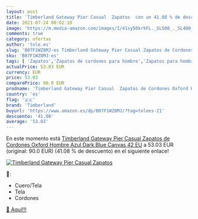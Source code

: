 ```yaml
---
layout: post
title: 'Timberland Gateway Pier Casual  Zapatos  con un 41.08 % de descuento'
date: 2021-07-24 00:02:10
image: 'https://m.media-amazon.com/images/I/41sy50krkFL._SL500_._SL400_.jpg'
comments: true
category: ofertas
author: 'tole.es'
slug: 'B07F1WZ8MJ-es Timberland Gateway Pier Casual Zapatos de Cordones Oxford...'
sku: 'B07F1WZ8MJ-es'
tags: [ 'Zapatos','Zapatos de cordones para hombre','Zapatos para hombre','Zapatos y complementos','timberland','zapatos', ]
actualPrice: 53.03 EUR
currency: EUR
price: 53.03
comparePrice: 90.0 EUR
prodname: 'Timberland Gateway Pier Casual  Zapatos de Cordones Oxford Hombre  Azul Dark Blue Canvas  42 EU'
country: 'es'
flag: '🇪🇸'
brand: 'Timberland'
buyurl: 'https://www.amazon.es/dp/B07F1WZ8MJ/?tag=tolees-21'
descuento: '41.08'
average: '53.03'
---
```


En este momento está [Timberland Gateway Pier Casual  Zapatos de Cordones Oxford Hombre  Azul Dark Blue Canvas  42 EU](https://www.amazon.es/dp/B07F1WZ8MJ/?tag=tolees-21) a 53.03 EUR (original: 90.0 EUR) (41.08 %  de descuento) en el siguiente enlace!

[![Timberland Gateway Pier Casual  Zapatos ](https://m.media-amazon.com/images/I/41sy50krkFL._SL500_._SL400_.jpg)](https://www.amazon.es/dp/B07F1WZ8MJ/?tag=tolees-21)

🔎:

- Cuero/Tela
- Tela
- Cordones

[🛒 Aquí!!!](https://www.amazon.es/dp/B07F1WZ8MJ/?tag=tolees-21)
